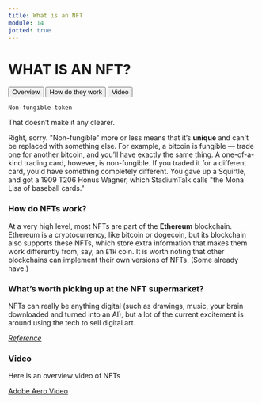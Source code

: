 ```yaml
---
title: What is an NFT
module: 14
jotted: true
---
```


# WHAT IS AN NFT?

<div class="tab">
  <button class="tablinks active" onclick="openTab(event, 'Overview')">Overview</button>
  <button class="tablinks" onclick="openTab(event, 'how')">How do they work</button>
  <button class="tablinks" onclick="openTab(event, 'video')">Video</button>
  
  
</div>

<div id="Overview" class="tabcontent" style="display:block">

`Non-fungible token`

That doesn’t make it any clearer.

Right, sorry. "Non-fungible" more or less means that it’s **unique** and can't be replaced with something else. For example, a bitcoin is fungible — trade one for another bitcoin, and you’ll have exactly the same thing. A one-of-a-kind trading card, however, is non-fungible. If you traded it for a different card, you'd have something completely different. You gave up a Squirtle, and got a 1909 T206 Honus Wagner, which StadiumTalk calls "the Mona Lisa of baseball cards."

</div>
<div id="how" class="tabcontent">

### How do NFTs work?

At a very high level, most NFTs are part of the **Ethereum** blockchain. Ethereum is a cryptocurrency, like bitcoin or dogecoin, but its blockchain also supports these NFTs, which store extra information that makes them work differently from, say, an `ETH` coin. It is worth noting that other blockchains can implement their own versions of NFTs. (Some already have.)

### What’s worth picking up at the NFT supermarket?

NFTs can really be anything digital (such as drawings, music, your brain downloaded and turned into an AI), but a lot of the current excitement is around using the tech to sell digital art.

<a href="https://www.theverge.com/22310188/nft-explainer-what-is-blockchain-crypto-art-faq" target="_new"><em>Reference</em></a>

</div>
<div id="video" class="tabcontent">

### Video

Here is an overview video of NFTs

<p><a href="//www.youtube.com/embed/Xdkkux6OxfM" data-lity>Adobe Aero Video</a></p>

